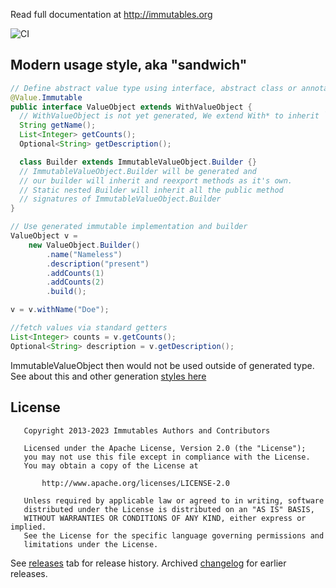 Read full documentation at http://immutables.org

![CI](https://github.com/immutables/immutables/workflows/CI/badge.svg)

## Modern usage style, aka "sandwich"
```java
// Define abstract value type using interface, abstract class or annotation
@Value.Immutable
public interface ValueObject extends WithValueObject {
  // WithValueObject is not yet generated, We extend With* to inherit `with*` method signatures
  String getName();
  List<Integer> getCounts();
  Optional<String> getDescription();

  class Builder extends ImmutableValueObject.Builder {}
  // ImmutableValueObject.Builder will be generated and
  // our builder will inherit and reexport methods as it's own.
  // Static nested Builder will inherit all the public method
  // signatures of ImmutableValueObject.Builder
} 

// Use generated immutable implementation and builder
ValueObject v =
    new ValueObject.Builder()
        .name("Nameless")
        .description("present")
        .addCounts(1)
        .addCounts(2)
        .build();

v = v.withName("Doe");

//fetch values via standard getters
List<Integer> counts = v.getCounts();
Optional<String> description = v.getDescription();
```

ImmutableValueObject then would not be used outside of generated type. See about this and other generation [styles here](https://immutables.github.io/style.html) 

## License

```
   Copyright 2013-2023 Immutables Authors and Contributors

   Licensed under the Apache License, Version 2.0 (the "License");
   you may not use this file except in compliance with the License.
   You may obtain a copy of the License at

       http://www.apache.org/licenses/LICENSE-2.0

   Unless required by applicable law or agreed to in writing, software
   distributed under the License is distributed on an "AS IS" BASIS,
   WITHOUT WARRANTIES OR CONDITIONS OF ANY KIND, either express or implied.
   See the License for the specific language governing permissions and
   limitations under the License.
```

See [releases](https://github.com/immutables/immutables/releases) tab for release history. Archived [changelog](.archive/CHANGELOG.md) for earlier releases.
